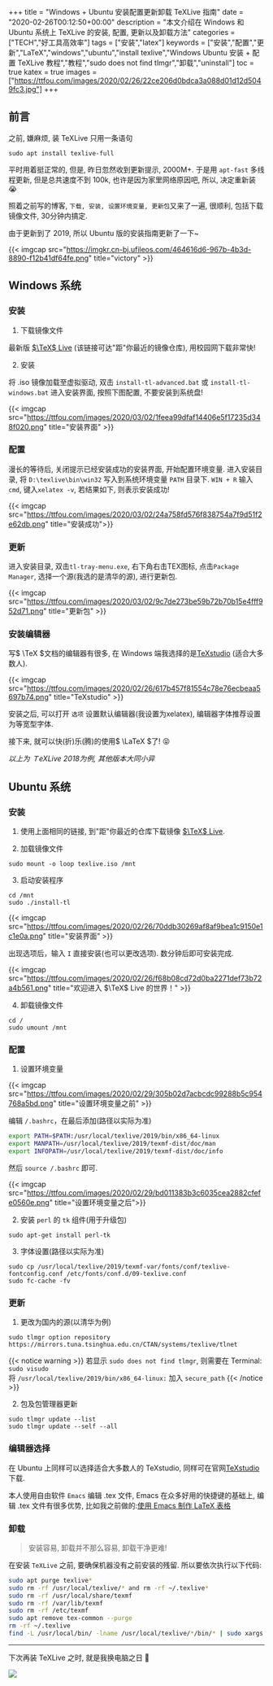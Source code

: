 +++
title = "Windows + Ubuntu 安装配置更新卸载 TeXLive 指南"
date = "2020-02-26T00:12:50+00:00"
description = "本文介绍在 Windows 和 Ubuntu 系统上 TeXLive 的安装, 配置, 更新以及卸载方法"
categories = ["TECH","好工具高效率"]
tags = ["安装","latex"]
keywords = ["安装","配置","更新","LaTeX","windows","ubuntu","install texlive","Windows Ubuntu 安装 + 配置 TeXLive 教程","教程","sudo does not find tlmgr","卸载","uninstall"]
toc = true
katex = true
images = ["https://ttfou.com/images/2020/02/26/22ce206d0bdca3a088d01d12d5049fc3.jpg"]
+++

## 前言

之前, 嫌麻烦, 装 TeXLive 只用一条语句

```shell
sudo apt install texlive-full
```

平时用着挺正常的, 但是, 昨日忽然收到更新提示, 2000M+. 于是用 `apt-fast` 多线程更新, 但是总共速度不到 100k, 也许是因为家里网络原因吧, 所以, 决定重新装 😭

照着之前写的博客, `下载, 安装, 设置环境变量, 更新包`又来了一遍, 很顺利, 包括下载镜像文件, 30分钟内搞定.

由于更新到了 2019, 所以 Ubuntu 版的安装指南更新了一下~

{{< imgcap src="https://imgkr.cn-bj.ufileos.com/464616d6-967b-4b3d-8890-f12b41df64fe.png" title="victory" >}}

## Windows 系统

### 安装

1. 下载镜像文件

最新版 [$\TeX$ Live](http://mirror.ctan.org/systems/texlive/Images/) (该链接可达"距"你最近的镜像仓库), 用校园网下载非常快!

2. 安装

将 .iso 镜像加载至虚拟驱动, 双击 `install-tl-advanced.bat` 或 `install-tl-windows.bat` 进入安装界面, 按照下图配置, 不要安装到系统盘!

{{< imgcap src="https://ttfou.com/images/2020/03/02/1feea99dfaf14406e5f17235d348f020.png" title="安装界面" >}}

### 配置

漫长的等待后, 关闭提示已经安装成功的安装界面, 开始配置环境变量. 进入安装目录, 将 `D:\texlive\bin\win32` 写入到系统环境变量 `PATH` 目录下. `WIN + R` 输入 `cmd`, 键入`xelatex -v`, 若结果如下, 则表示安装成功! 

{{< imgcap src="https://ttfou.com/images/2020/03/02/24a758fd576f838754a7f9d51f2e62db.png" title="安装成功">}}

### 更新

进入安装目录, 双击`tl-tray-menu.exe`, 右下角右击TEX图标, 点击`Package Manager`, 选择一个源(我选的是清华的源), 进行更新包.

{{< imgcap src="https://ttfou.com/images/2020/03/02/9c7de273be59b72b70b15e4fff952d71.png" title="更新包" >}}

### 安装编辑器

写$ \TeX $文档的编辑器有很多, 在 Windows 端我选择的是[TeXstudio](https://texstudio.org/) (适合大多数人).

{{< imgcap src="https://ttfou.com/images/2020/02/26/617b457f81554c78e76ecbeaa5697b74.png" title="TeXstudio" >}}

安装之后, 可以打开 `选项` 设置默认编辑器(我设置为xelatex), 编辑器字体推荐设置为等宽型字体.  

接下来, 就可以快(折)乐(腾)的使用$ \LaTeX $了! 😝

*以上为 ＴeXLive 2018为例, 其他版本大同小异*

## Ubuntu 系统

### 安装

1. 使用上面相同的链接, 到"距"你最近的仓库下载镜像 [$\TeX$ Live](http://mirror.ctan.org/systems/texlive/Images/).

2. 加载镜像文件

```shell
sudo mount -o loop texlive.iso /mnt
```

3. 启动安装程序
```shell
cd /mnt 
sudo ./install-tl
```

{{< imgcap src="https://ttfou.com/images/2020/02/26/70ddb30269af8af9bea1c9150e1c1e0a.png" title="安装界面" >}}

出现选项后，输入 `I` 直接安装(也可以更改选项). 数分钟后即可安装完成.

{{< imgcap src="https://ttfou.com/images/2020/02/26/f68b08cd72d0ba2271def73b72a4b561.png" title="欢迎进入 $\TeX$ Live 的世界！" >}}

4. 卸载镜像文件

```shell
cd /
sudo umount /mnt
```

### 配置

1. 设置环境变量

{{< imgcap src="https://ttfou.com/images/2020/02/29/305b02d7acbcdc99288b5c954768a5bd.png" title="设置环境变量之前" >}}

编辑 `/.bashrc`，在最后添加(路径以实际为准) 

```bash
export PATH=$PATH:/usr/local/texlive/2019/bin/x86_64-linux
export MANPATH=/usr/local/texlive/2019/texmf-dist/doc/man
export INFOPATH=/usr/local/texlive/2019/texmf-dist/doc/info
```

然后 `source /.bashrc` 即可.

{{< imgcap src="https://ttfou.com/images/2020/02/29/bd011383b3c6035cea2882cfefe0560e.png" title="设置环境变量之后">}}

2. 安装 `perl` 的 `tk` 组件(用于升级包)
```shell
sudo apt-get install perl-tk
```

3. 字体设置(路径以实际为准)

```shell
sudo cp /usr/local/texlive/2019/texmf-var/fonts/conf/texlive-fontconfig.conf /etc/fonts/conf.d/09-texlive.conf
sudo fc-cache -fv
```

### 更新

1. 更改为国内的源(以清华为例)

```shell
sudo tlmgr option repository https://mirrors.tuna.tsinghua.edu.cn/CTAN/systems/texlive/tlnet
```

{{< notice warning >}}
若显示 `sudo does not find tlmgr`, 则需要在 Terminal: `sudo visudo` <br>
将 `/usr/local/texlive/2019/bin/x86_64-linux:` 加入 `secure_path`
{{< /notice >}}

2. 包及包管理器更新

```shell
sudo tlmgr update --list
sudo tlmgr update --self --all
```

### 编辑器选择

在 Ubuntu 上同样可以选择适合大多数人的 TeXstudio, 同样可在官网[TeXstudio](https://texstudio.org/)下载. 

本人使用自由软件 `Emacs` 编辑 .tex 文件, Emacs 在众多好用的快捷键的基础上, 编辑 .tex 文件有很多优势, 比如我之前做的:[使用 Emacs 制作 LaTeX 表格](https://matnoble.me/posts/using-emacs-to-make-latex-table/)

### 卸载

> 安装容易, 卸载并不那么容易, 卸载干净更难!

在安装 `TeXLive` 之前, 要确保机器没有之前安装的残留. 所以要依次执行以下代码:

```bash
sudo apt purge texlive*
sudo rm -rf /usr/local/texlive/* and rm -rf ~/.texlive*
sudo rm -rf /usr/local/share/texmf
sudo rm -rf /var/lib/texmf
sudo rm -rf /etc/texmf
sudo apt remove tex-common --purge
rm -rf ~/.texlive
find -L /usr/local/bin/ -lname /usr/local/texlive/*/bin/* | sudo xargs rm
```

<hr />

下次再装 TeXLive 之时, 就是我换电脑之日 🦝

<img src="https://ttfou.com/images/2020/02/27/024e38b99b47e9f56463cbfecd9d7c1e.gif" />
